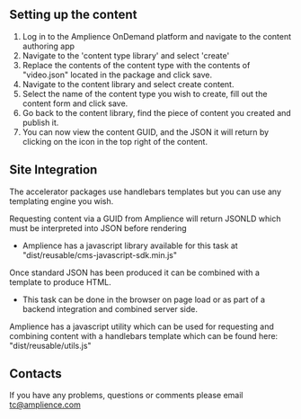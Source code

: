 ## Setting up the content
1. Log in to the Amplience OnDemand platform and navigate to the content authoring app
2. Navigate to the 'content type library' and select 'create'
3. Replace the contents of the content type with the contents of "video.json" located in the package and click save.
4. Navigate to the content library and select create content.
5. Select the name of the content type you wish to create, fill out the content form and click save.
6. Go back to the content library, find the piece of content you created and publish it.
7. You can now view the content GUID, and the JSON it will return by clicking on the icon in the top right of the content.


## Site Integration
The accelerator packages use handlebars templates but you can use any templating engine you wish.

Requesting content via a GUID from Amplience will return JSONLD which must be interpreted into JSON before rendering
  - Amplience has a javascript library available for this task at "dist/reusable/cms-javascript-sdk.min.js"

Once standard JSON has been produced it can be combined with a template to produce HTML.
  - This task can be done in the browser on page load or as part of a backend integration and combined server side.

Amplience has a javascript utility which can be used for requesting and combining content with a handlebars template which can
be found here: "dist/reusable/utils.js"


## Contacts
If you have any problems, questions or comments please email tc@amplience.com
